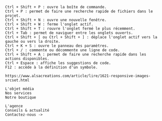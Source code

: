     Ctrl + Shift + P : ouvre la boîte de commande.
    Ctrl + P : permet de faire une recherche rapide de fichiers dans le projet.
    Ctrl + Shift + N : ouvre une nouvelle fenêtre.
    Ctrl + Shift + W : ferme l'onglet actif.
    Ctrl + Shift + T : rouvre l'onglet fermé le plus récemment.
    Ctrl + Tab : permet de naviguer entre les onglets ouverts.
    Ctrl + Shift + [ ou Ctrl + Shift + ] : déplace l'onglet actif vers la gauche ou vers la droite.
    Ctrl + K + S : ouvre le panneau des paramètres.
    Ctrl + / : commente ou décommente une ligne de code.
    Ctrl + Shift + A : permet de faire une recherche rapide dans les actions disponibles.
    Ctrl + Espace : affiche les suggestions de code.
    F12 : accède à la définition d'un symbole.

    https://www.alsacreations.com/article/lire/1621-responsive-images-srcset.html
```script
L'objet média
Nos services
Notre boutique

L'agence 
Conseils & actualité
Contactez-nous ->
```